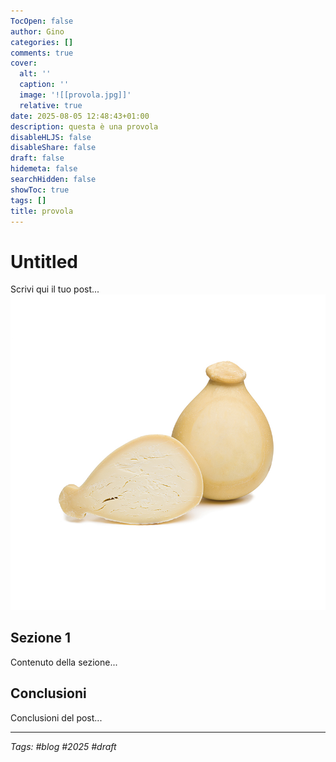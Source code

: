 ```yaml
---
TocOpen: false
author: Gino
categories: []
comments: true
cover:
  alt: ''
  caption: ''
  image: '![[provola.jpg]]'
  relative: true
date: 2025-08-05 12:48:43+01:00
description: questa è una provola
disableHLJS: false
disableShare: false
draft: false
hidemeta: false
searchHidden: false
showToc: true
tags: []
title: provola
---
```


# Untitled

Scrivi qui il tuo post...
![](provola.jpg)

## Sezione 1

Contenuto della sezione...

## Conclusioni

Conclusioni del post...

---

*Tags: #blog #2025 #draft*